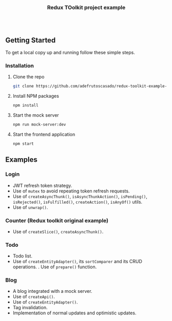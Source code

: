 

<!-- PROJECT LOGO -->
<br />
<p align="center">
  <h3 align="center">Redux TOolkit project example</h3>
</p>
<br />
<br />





<!-- GETTING STARTED -->
## Getting Started

To get a local copy up and running follow these simple steps.

### Installation

1. Clone the repo
   ```sh
   git clone https://github.com/adefrutoscasado/redux-toolkit-example-project
   ```
2. Install NPM packages
   ```sh
   npm install
   ```
3. Start the mock server
   ```sh
   npm run mock-server:dev
   ```
3. Start the frontend application
   ```sh
   npm start
   ```

<!-- USAGE EXAMPLES -->
## Examples

### Login

- JWT refresh token strategy.
- Use of `mutex` to avoid repeating token refresh requests.
- Use of `createAsyncThunk()`, `isAsyncThunkAction()`, `isPending()`, `isRejected()`, `isFulfilled()`, `createAction()`, `isAnyOf()` utils.
- Use of `unwrap()`.

### Counter (Redux toolkit original example)

- Use of `createSlice()`, `createAsyncThunk()`.

### Todo

- Todo list.
- Use of `createEntityAdapter()`, its `sortComparer` and its CRUD operations.
. Use of `prepare()` function.

### Blog

- A blog integrated with a mock server.
- Use of `createApi()`.
- Use of `createEntityAdapter()`.
- Tag invalidation.
- Implementation of normal updates and optimistic updates.
